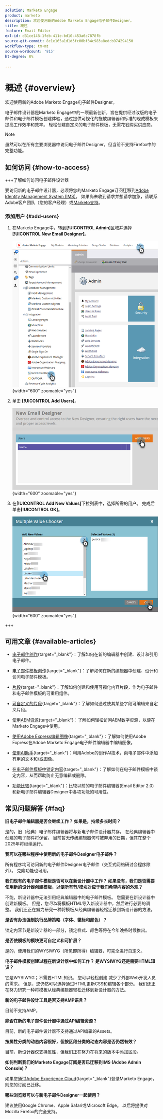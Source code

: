```yaml
---
solution: Marketo Engage
product: marketo
description: 欢迎使用新的Adobe Marketo Engage电子邮件Designer。
title: 概述
feature: Email Editor
exl-id: d31ce148-1feb-411e-bd10-453a6c7878fb
source-git-commit: 8c1e165a1d1d3fc00bf34c983a8edcb974294150
workflow-type: tm+mt
source-wordcount: '815'
ht-degree: 0%

---
```


# 概述 {#overview}

欢迎使用新的Adobe Marketo Engage电子邮件Designer。

电子邮件设计器是Marketo Engage中的一项最新创新，旨在提供经过改版的电子邮件和电子邮件模板创建体验，通过提供可视化的拖放编辑器和标准的现成模板来提高工作效率和效率。 轻松创建自定义的电子邮件模板，无需花钱购买供应商。

>[!NOTE]
>
>虽然可以在所有主要浏览器中访问电子邮件Designer，但当前不支持Firefox中的完整功能。

## 如何访问 {#how-to-access}

+++了解如何访问电子邮件设计器

要访问新的电子邮件设计器，必须将您的Marketo Engage订阅迁移到[Adobe Identity Management System (IMS)](https://experienceleague.adobe.com/en/docs/marketo/using/product-docs/administration/marketo-with-adobe-identity/adobe-identity-management-overview)。 如果尚未收到请求并想请求加急，请联系Adobe客户团队（您的客户经理）或[Marketo支持](https://nation.marketo.com/t5/support/ct-p/Support)。

### 添加用户 {#add-users}

1. 在Marketo Engage中，转到&#x200B;**[!UICONTROL Admin]**&#x200B;区域并选择&#x200B;**[!UICONTROL New Email Designer]**。

   ![在管理员的左侧导航栏中选择新电子邮件Designer](assets/overview-1.png){width="600" zoomable="yes"}

1. 单击 **[!UICONTROL Add Users]**。

   ![“添加用户”按钮](assets/overview-2.png){width="600" zoomable="yes"}

1. 在&#x200B;**[!UICONTROL Add New Values]**&#x200B;下拉列表中，选择所需的用户。 完成后单击&#x200B;**[!UICONTROL OK]**。

   ![从列表中选择用户](assets/overview-3.png){width="600" zoomable="yes"}

+++

## 可用文章 {#available-articles}

* [电子邮件创作](/help/marketo/product-docs/email-marketing/email-designer/email-authoring.md){target="_blank"}：了解如何在新的编辑器中创建、设计和引用电子邮件。

* [电子邮件模板创作](/help/marketo/product-docs/email-marketing/email-designer/email-template-authoring.md){target="_blank"}：了解如何在新的编辑器中创建、设计和访问电子邮件模板。

* [片段](/help/marketo/product-docs/email-marketing/email-designer/fragments.md){target="_blank"}：了解如何创建和使用可视化内容片段，作为电子邮件和电子邮件模板的可重用组件。

* [可自定义的片段](/help/marketo/product-docs/email-marketing/email-designer/customizable-fragments.md){target="_blank"}：了解如何通过使其某些字段可编辑来自定义片段。

* [使用AEM资源](/help/marketo/product-docs/email-marketing/email-designer/aem-assets.md){target="_blank"}：了解如何轻松访问AEM数字资源，以便在Marketo Engage中使用。

* [使用Adobe Express编辑图像](/help/marketo/product-docs/email-marketing/email-designer/edit-images-adobe-express.md){target="_blank"}：了解如何使用Adobe Express在Adobe Marketo Engage电子邮件编辑器中编辑图像。

* [使用AI助手](/help/marketo/product-docs/email-marketing/email-designer/ai-assistant.md){target="_blank"}：利用Adobe的创作AI技术，向电子邮件中添加有用的文本和/或图像。

* [在电子邮件模板中锁定内容](/help/marketo/product-docs/email-marketing/email-designer/content-locking.md){target="_blank"}：了解如何在电子邮件模板中锁定内容，从而帮助防止无意编辑或删除。

* [功能比较](/help/marketo/product-docs/email-marketing/email-designer/feature-comparison.md){target="_blank"}：比较以前的电子邮件编辑器(Email Editor 2.0)和新电子邮件编辑器Designer中各项功能的可用性。

## 常见问题解答 {#faq}

**旧电子邮件编辑器是否会继续工作？ 如果是，持续多长时间？**

是的，旧（经典）电子邮件编辑器将与新电子邮件设计器共存。 在经典编辑器中创建的电子邮件将保留。 目前暂无传统编辑器何时被弃用的日期，但其在整个2025年将继续运行。

**我可以在哪些程序中使用新的电子邮件Designer电子邮件？**

所有程序均可访问新的电子邮件Designer电子邮件（交互式网络研讨会程序除外）。 克隆功能也可用。

**我们现有的电子邮件模板是否可以在新设计器中工作？ 如果没有，我们是否需要使用新的设计器创建模板，以便所有节/模块对应于我们希望内容的外观？**

不能，新设计器中无法引用经典编辑器中的电子邮件模板。 您需要在新设计器中创建新模板。 但是，您&#x200B;_可以_&#x200B;将模板HTML导入新设计器中，然后进行必要的调整。 我们还正在努力研究一种将模板从经典编辑器轻松迁移到新设计器的方法。

**是否有办法强制执行品牌策略（字体、徽标和颜色）？**

锁定内容节是新设计器的一部分，锁定样式、颜色等将在今年晚些时候推出。

**是否使模板的模块更可自定义和可扩展？**

是的，使用我们的WYSIWYG（所见即所得）编辑器，可完全进行自定义。

**电子邮件模板创建过程在新设计器中如何工作？ 是WYSIWYG还是需要HTML知识？**

它是WYSIWYG；不需要HTML知识。 您可以轻松创建
减少了外部Web开发人员的需求。 但是，您仍然可以选择通过HTML更新CSS和编辑各个部分。 我们还正在努力研究一种将模板从经典编辑器轻松迁移到新设计器的方法。

**新的电子邮件设计工具是否支持AMP语言？**

目前不支持AMP。

**能否在新的电子邮件设计器中通过API编辑资源？**

目前，新的电子邮件设计器不支持通过API编辑的Assets。

**按属性分类的动态内容很好，但按区段分类的动态内容是否仍然有效？**

目前，新设计器仅支持属性，但我们正在努力在将来的版本中添加区段。

**如何判断我们的Marketo Engage订阅是否已迁移到IMS (Adobe Admin Console)？**

如果您通过[Adobe Experience Cloud](https://experiencecloud.adobe.com/){target="_blank"}登录Marketo Engage，则您的订阅已迁移。

**哪些浏览器可以与新电子邮件Designer一起使用？**

建议使用Google Chrome、Apple Safari或Microsoft Edge。 以后将提供对Mozilla Firefox的完全支持。
